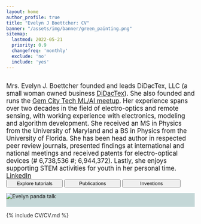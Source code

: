 ```yaml
---
layout: home
author_profile: true
title: "Evelyn J Boettcher: CV"
banner: "/assets/img/banner/green_painting.png"
sitemap:
  lastmod: 2022-05-21
  priority: 0.9
  changefreq: 'monthly'
  exclude: 'no'
  include: 'yes'
---
```


<meta name="twitter:card" content="summary" />
<meta name="twitter:site" content="@didactex" />
<meta name="twitter:creator" content="@didactex" />
<meta property="og:url" content="https://ejboettcher.github.io/evelyn_j_boettcher_cv/" />
<meta property="og:title" content="Evelyn J Boettcher: CV" />
<meta property="og:description" content="Evelyn J. Boettcher resume" />
<meta property="og:image" content="https://ejboettcher.github.io/evelyn_j_boettcher_cv/assets/img/logos/dayton_gearfilled_bike.png" />


<br>
<div class="content-new-info">
<div class="square">
    <big>Mrs. Evelyn J. Boettcher founded and leads DiDacTex, LLC (a small woman owned business
    <a href="https://www.didactex.com/">DiDacTex</a>). 
    She also founded and runs the <a href="https://www.meetup.com/gem-city-tech/events/286718391/">Gem City Tech ML/AI meetup</a>. 
    Her experience spans over two decades in the field of electro-optics and remote sensing, with working experience with electronics,
    modeling and algorithm development. She received an MS in Physics from the University of Maryland and a BS in Physics
    from the University of Florida. She has been head author in respected peer review journals, presented findings at
    international and national meetings and received patents for electro-optical devices (# 6,738,536 #; 6,944,372).
    Lastly, she enjoys supporting STEM activities for youth in her personal time.
    <a href="https://www.linkedin.com/in/evelynboettcher/">LinkedIn</a> </big>
</div>
</div>
<section id="index-work" style="padding-bottom:15px">
<div style="width:100%">
  <div class="btn-group" style="width:100%">
        <button onclick="location.href='{{ site.baseurl }}/tutorials';" style="width:30%">Explore tutorials</button>
        <button onclick="location.href='{{ site.baseurl }}/publications';" style="width:30%">Publications</button>
        <button onclick="location.href='{{ site.baseurl }}/inventions';" style=" width:31%">Inventions</button>
  </div>
</div>
</section>
<section id="portfolio-work" style="background-color: #c4d7d7; padding-bottom:20px; padding-top:20px width:100%">
    <div class="content-new-streams">
        <img src="{{ site.baseurl }}/assets/img/index/evelyn_pandas_talk.jpeg" alt="Evelyn panda talk">
   </div>
</section>

{% include CV/CV.md %}

